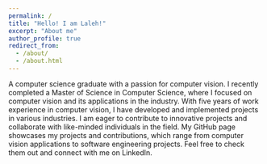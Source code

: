 ```yaml
---
permalink: /
title: "Hello! I am Laleh!"
excerpt: "About me"
author_profile: true
redirect_from: 
  - /about/
  - /about.html
---
```


A computer science graduate with a passion for computer vision. I recently completed a Master of Science in Computer Science, where I focused on computer vision and its applications in the industry. With five years of work experience in computer vision, I have developed and implemented projects in various industries. I am eager to contribute to innovative projects and collaborate with like-minded individuals in the field. My GitHub page showcases my projects and contributions, which range from computer vision applications to software engineering projects. Feel free to check them out and connect with me on LinkedIn.
